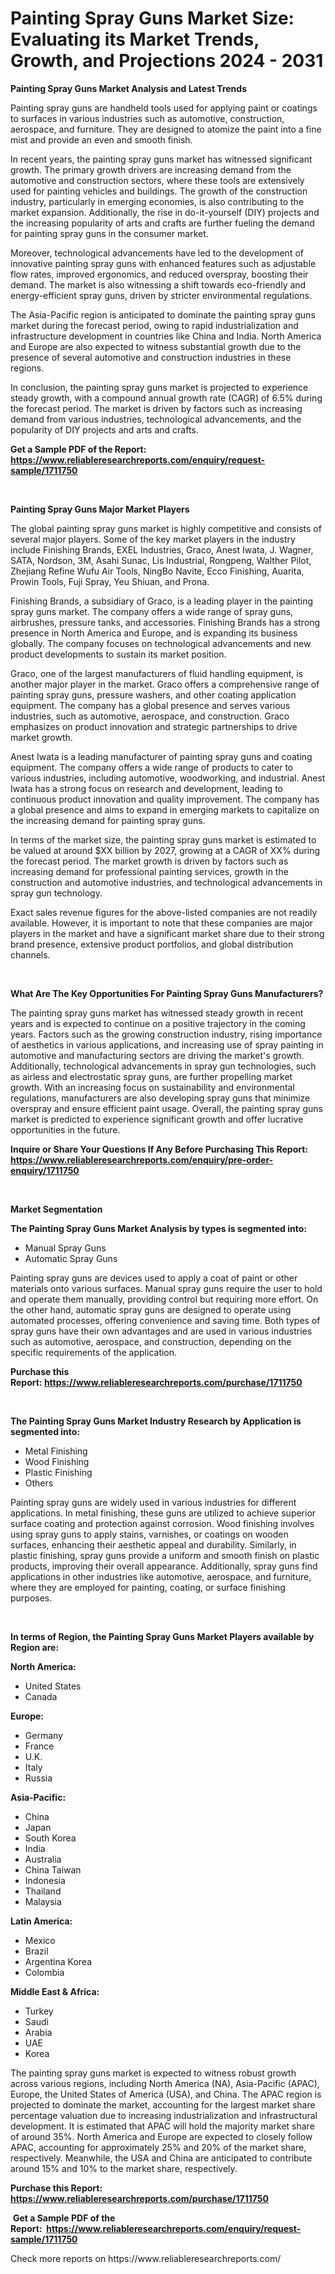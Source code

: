 <p><h1>Painting Spray Guns Market Size: Evaluating its Market Trends, Growth, and Projections 2024 - 2031</h1></p><p><strong>Painting Spray Guns Market Analysis and Latest Trends</strong></p>
<p><p>Painting spray guns are handheld tools used for applying paint or coatings to surfaces in various industries such as automotive, construction, aerospace, and furniture. They are designed to atomize the paint into a fine mist and provide an even and smooth finish.</p><p>In recent years, the painting spray guns market has witnessed significant growth. The primary growth drivers are increasing demand from the automotive and construction sectors, where these tools are extensively used for painting vehicles and buildings. The growth of the construction industry, particularly in emerging economies, is also contributing to the market expansion. Additionally, the rise in do-it-yourself (DIY) projects and the increasing popularity of arts and crafts are further fueling the demand for painting spray guns in the consumer market.</p><p>Moreover, technological advancements have led to the development of innovative painting spray guns with enhanced features such as adjustable flow rates, improved ergonomics, and reduced overspray, boosting their demand. The market is also witnessing a shift towards eco-friendly and energy-efficient spray guns, driven by stricter environmental regulations.</p><p>The Asia-Pacific region is anticipated to dominate the painting spray guns market during the forecast period, owing to rapid industrialization and infrastructure development in countries like China and India. North America and Europe are also expected to witness substantial growth due to the presence of several automotive and construction industries in these regions.</p><p>In conclusion, the painting spray guns market is projected to experience steady growth, with a compound annual growth rate (CAGR) of 6.5% during the forecast period. The market is driven by factors such as increasing demand from various industries, technological advancements, and the popularity of DIY projects and arts and crafts.</p></p>
<p><strong>Get a Sample PDF of the Report:&nbsp; <a href="https://www.reliableresearchreports.com/enquiry/request-sample/1711750">https://www.reliableresearchreports.com/enquiry/request-sample/1711750</a></strong></p>
<p>&nbsp;</p>
<p><strong>Painting Spray Guns Major Market Players</strong></p>
<p><p>The global painting spray guns market is highly competitive and consists of several major players. Some of the key market players in the industry include Finishing Brands, EXEL Industries, Graco, Anest Iwata, J. Wagner, SATA, Nordson, 3M, Asahi Sunac, Lis Industrial, Rongpeng, Walther Pilot, Zhejiang Refine Wufu Air Tools, NingBo Navite, Ecco Finishing, Auarita, Prowin Tools, Fuji Spray, Yeu Shiuan, and Prona.</p><p>Finishing Brands, a subsidiary of Graco, is a leading player in the painting spray guns market. The company offers a wide range of spray guns, airbrushes, pressure tanks, and accessories. Finishing Brands has a strong presence in North America and Europe, and is expanding its business globally. The company focuses on technological advancements and new product developments to sustain its market position.</p><p>Graco, one of the largest manufacturers of fluid handling equipment, is another major player in the market. Graco offers a comprehensive range of painting spray guns, pressure washers, and other coating application equipment. The company has a global presence and serves various industries, such as automotive, aerospace, and construction. Graco emphasizes on product innovation and strategic partnerships to drive market growth.</p><p>Anest Iwata is a leading manufacturer of painting spray guns and coating equipment. The company offers a wide range of products to cater to various industries, including automotive, woodworking, and industrial. Anest Iwata has a strong focus on research and development, leading to continuous product innovation and quality improvement. The company has a global presence and aims to expand in emerging markets to capitalize on the increasing demand for painting spray guns.</p><p>In terms of the market size, the painting spray guns market is estimated to be valued at around $XX billion by 2027, growing at a CAGR of XX% during the forecast period. The market growth is driven by factors such as increasing demand for professional painting services, growth in the construction and automotive industries, and technological advancements in spray gun technology.</p><p>Exact sales revenue figures for the above-listed companies are not readily available. However, it is important to note that these companies are major players in the market and have a significant market share due to their strong brand presence, extensive product portfolios, and global distribution channels.</p></p>
<p>&nbsp;</p>
<p><strong>What Are The Key Opportunities For Painting Spray Guns Manufacturers?</strong></p>
<p><p>The painting spray guns market has witnessed steady growth in recent years and is expected to continue on a positive trajectory in the coming years. Factors such as the growing construction industry, rising importance of aesthetics in various applications, and increasing use of spray painting in automotive and manufacturing sectors are driving the market's growth. Additionally, technological advancements in spray gun technologies, such as airless and electrostatic spray guns, are further propelling market growth. With an increasing focus on sustainability and environmental regulations, manufacturers are also developing spray guns that minimize overspray and ensure efficient paint usage. Overall, the painting spray guns market is predicted to experience significant growth and offer lucrative opportunities in the future.</p></p>
<p><strong>Inquire or Share Your Questions If Any Before Purchasing This Report: <a href="https://www.reliableresearchreports.com/enquiry/pre-order-enquiry/1711750">https://www.reliableresearchreports.com/enquiry/pre-order-enquiry/1711750</a></strong></p>
<p>&nbsp;</p>
<p><strong>Market Segmentation</strong></p>
<p><strong>The Painting Spray Guns Market Analysis by types is segmented into:</strong></p>
<p><ul><li>Manual Spray Guns</li><li>Automatic Spray Guns</li></ul></p>
<p><p>Painting spray guns are devices used to apply a coat of paint or other materials onto various surfaces. Manual spray guns require the user to hold and operate them manually, providing control but requiring more effort. On the other hand, automatic spray guns are designed to operate using automated processes, offering convenience and saving time. Both types of spray guns have their own advantages and are used in various industries such as automotive, aerospace, and construction, depending on the specific requirements of the application.</p></p>
<p><strong>Purchase this Report:&nbsp;<a href="https://www.reliableresearchreports.com/purchase/1711750">https://www.reliableresearchreports.com/purchase/1711750</a></strong></p>
<p>&nbsp;</p>
<p><strong>The Painting Spray Guns Market Industry Research by Application is segmented into:</strong></p>
<p><ul><li>Metal Finishing</li><li>Wood Finishing</li><li>Plastic Finishing</li><li>Others</li></ul></p>
<p><p>Painting spray guns are widely used in various industries for different applications. In metal finishing, these guns are utilized to achieve superior surface coating and protection against corrosion. Wood finishing involves using spray guns to apply stains, varnishes, or coatings on wooden surfaces, enhancing their aesthetic appeal and durability. Similarly, in plastic finishing, spray guns provide a uniform and smooth finish on plastic products, improving their overall appearance. Additionally, spray guns find applications in other industries like automotive, aerospace, and furniture, where they are employed for painting, coating, or surface finishing purposes.</p></p>
<p>&nbsp;</p>
<p><strong>In terms of Region, the Painting Spray Guns Market Players available by Region are:</strong></p>
<p>
    <p> <strong> North America: </strong>
        <ul>
            <li>United States</li>
            <li>Canada</li>
        </ul>
        </p> 
    <p> <strong> Europe: </strong>
        <ul>
            <li>Germany</li>
            <li>France</li>
            <li>U.K.</li>
            <li>Italy</li>
            <li>Russia</li>
        </ul>
        </p> 
    <p> <strong> Asia-Pacific: </strong>
        <ul>
            <li>China</li>
            <li>Japan</li>
            <li>South Korea</li>
            <li>India</li>
            <li>Australia</li>
            <li>China Taiwan</li>
            <li>Indonesia</li>
            <li>Thailand</li>
            <li>Malaysia</li>
        </ul>
        </p> 
    <p> <strong> Latin America: </strong>
        <ul>
            <li>Mexico</li>
            <li>Brazil</li>
            <li>Argentina Korea</li>
            <li>Colombia</li>
        </ul>
        </p> 
    <p> <strong> Middle East & Africa: </strong>
        <ul>
            <li>Turkey</li>
            <li>Saudi</li>
            <li>Arabia</li>
            <li>UAE</li>
            <li>Korea</li>
        </ul>
    </p>
    </p>
<p><p>The painting spray guns market is expected to witness robust growth across various regions, including North America (NA), Asia-Pacific (APAC), Europe, the United States of America (USA), and China. The APAC region is projected to dominate the market, accounting for the largest market share percentage valuation due to increasing industrialization and infrastructural development. It is estimated that APAC will hold the majority market share of around 35%. North America and Europe are expected to closely follow APAC, accounting for approximately 25% and 20% of the market share, respectively. Meanwhile, the USA and China are anticipated to contribute around 15% and 10% to the market share, respectively.</p></p>
<p><strong>Purchase this Report: <a href="https://www.reliableresearchreports.com/purchase/1711750">https://www.reliableresearchreports.com/purchase/1711750</a></strong></p>
<p>&nbsp;<strong>Get a Sample PDF of the Report:&nbsp;&nbsp;<a href="https://www.reliableresearchreports.com/enquiry/request-sample/1711750">https://www.reliableresearchreports.com/enquiry/request-sample/1711750</a></strong></p>
<p><strong></strong></p>
<p>Check more reports on https://www.reliableresearchreports.com/</p>